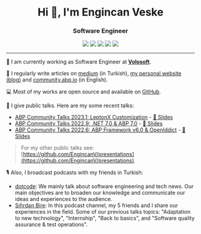 <h1 align="center">Hi 👋, I'm Engincan Veske</h1>
<h3 align="center">Software Engineer</h3>

<div align="center">  
    <a href="https://linkedin.com/in/engincan-veske-b4a75b145" target="blank"><img src="https://img.shields.io/badge/LinkedIn-blue?logo=linkedin" /></a>
    <a href="https://twitter.com/EngincanVeske" target="blank"><img src="https://img.shields.io/twitter/follow/EngincanVeske?style=social" /></a>
    <a href="https://stackoverflow.com/users/10477283" target="blank"><img src="https://img.shields.io/stackexchange/stackoverflow/r/10477283?label=stackoverflow&color=orange" /></a>
    <a href="https://medium.com/@enginveske" target="blank"><img src="https://img.shields.io/badge/500+-grey?logo=medium&label=medium" /></a>
    <a href="mailto:enginveske@gmail.com" target="blank"><img src="https://img.shields.io/badge/contact%20with%20me-white?logo=gmail" /></a>
</div>
  
  <hr />

💼 I am currently working as Software Engineer at <a href="https://volosoft.com/" target="_blank"><b>Volosoft</b></a>.

📝 I regularly write articles on [medium](https://medium.com/@enginveske) (in Turkish), [my personal website (blog)](https://engincanv.github.io/) and [community.abp.io](https://community.abp.io/members/EngincanV) (in English).

💻 Most of my works are open source and available on [GitHub](https://github.com/EngincanV). 

🎤 I give public talks. Here are my some recent talks:

* [ABP Community Talks 2023.1: LeptonX Customization](https://www.youtube.com/watch?v=R9CqTtn6Wcg) - [📜 Slides](https://github.com/EngincanV/presentations/tree/main/ABP/Community-Talks-2023.1)
* [ABP Community Talks 2022.9: .NET 7.0 & ABP 7.0](https://www.youtube.com/watch?v=ElhFMhLNyqY) - [📜 Slides](https://github.com/EngincanV/presentations/tree/main/ABP/Community-Talks-2022.9)
* [ABP Community Talks 2022.6: ABP Framework v6.0 & OpenIddict](https://www.youtube.com/watch?v=th3IugJGQDA) - [📜 Slides](https://github.com/EngincanV/presentations/tree/main/ABP/Community-Talks-2022.6)

> For my other public talks see: [https://github.com/EngincanV/presentations](https://github.com/EngincanV/presentations).

🎙️ Also, I broadcast podcasts with my friends in Turkish:

* [dotcode](https://open.spotify.com/show/2a4W8oDAGxqr4pDUnb2K4H): We mainly talk about software engineering and tech news.  Our main objectives are to broaden our knowledge and communicate our ideas and experiences to the audience.
* [Sıfırdan Bire](https://open.spotify.com/show/4Iliz5SjCs6ayUglQ48Use): In this podcast channel, my 5 friends and I share our experiences in the field. Some of our previous talks topics: "Adaptation to new technology", "Internship", "Back to basics", and "Software quality assurance & test operations".
